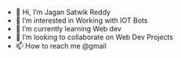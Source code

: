 - 👋 Hi, I’m Jagan Satwik Reddy
- 👀 I’m interested in Working with IOT Bots
- 🌱 I’m currently learning Web dev 
- 💞️ I’m looking to collaborate on Web Dev Projects
- 📫 How to reach me @gmail

<!---
jagan-satwik-reddy/jagan-satwik-reddy is a ✨ special ✨ repository because its `README.md` (this file) appears on your GitHub profile.
You can click the Preview link to take a look at your changes.
--->
